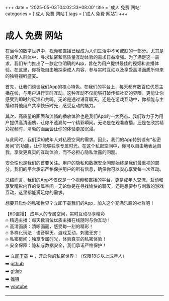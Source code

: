 +++
date = '2025-05-03T04:02:33+08:00'
title = '成人 免费 网站'
categories = ['成人 免费 网站']
tags = ['成人 免费 网站']
+++

# 成人 免费 网站

在当今的数字世界中，视频和直播已经成为人们生活中不可或缺的一部分。尤其是在成年人群体中，寻求私密和高质量互动体验的需求日益增强。为了满足这一需求，我们专门推出了一款定位明确的App，旨在为用户提供最佳的视频和直播体验。在这里，你将能自由地探索成人内容、参与实时互动以及享受高清画质所带来的独特视听盛宴。

首先，让我们谈谈我们App的核心特色。在我们的平台上，每天都有数百位优质主播在线，与用户进行实时互动。这种互动不仅能够打破传统社交的界限，更能让你感受到即时的反馈和共鸣。无论是通过语音聊天，还是在游戏互动中，你都能与主播和其他用户共享快乐时光，感受互动的魅力。

其次，高质量的画面和流畅的播放体验也是我们App的一大亮点。我们致力于为用户提供高清画质，让你不遗漏每一个精彩瞬间。无论是在观看直播，还是在欣赏精彩视频时，清晰的画面会让你的体验更加沉浸。

与此同时，我们深知成年人对私密空间的需求。因此，我们的App特别设有“私密房间”的功能，让你能够独享专属时光。在这个私密空间中，你可以自由地表达自我，享受更真实的互动体验，而不必担心隐私泄露的问题。

安全性也是我们的首要关注。用户的隐私和数据安全问题始终是我们最重视的部分。我们的平台承诺严格保护用户的所有信息，确保你可以安心享受每一次互动。

总结而言，我们的App不仅仅是一个视频和直播的平台，更是成年人交流、互动和享受精彩内容的专属空间。无论你是在寻找愉快的聊天，还是想要参与刺激的游戏互动，这里都能满足你的需求。

想要开启你的私密世界？立即下载我们的App，加入这个充满乐趣的社群吧！

【6D直播】
成年人的专属空间，实时互动尽享精彩  
🔥 精选主播：每天数百位优质主播在线随时与你互动！  
🔥 高清画质：清晰画面，感受每一刻的精彩！  
🔥 多样化玩法：语音聊天、游戏互动，刺激无穷！  
🔥 私密房间：独享专属时光，体验真实的私密体验！  
🔥 安全保障：隐私与数据安全，我们承诺严格保护！  

➡️ [立即下载](https://down123.s3.ap-east-1.amazonaws.com/down/down.html?channelCode=blog) ⬅️ ，开启你的私密世界！（仅限18岁以上成年人）  
➡️ [github](https://aldult-live.github.io/)  
➡️ [gitlab](https://seo-09598d.gitlab.io/)  
➡️ [推特](https://x.com/wegame33)  
➡️ [youtube](https://www.youtube.com/@6Dlive)  

---
